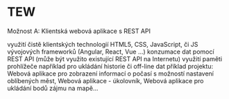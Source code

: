 # TEW
Možnost A:
Klientská webová aplikace s REST API

využití čistě klientských technologií HTML5, CSS, JavaScript, či JS vývojových frameworků (Angular, React, Vue ...)
konzumace dat pomocí REST API (může být využito existující REST API na Internetu)
využití paměti prohlížeče například pro ukládání historie či off-line dat
příklad projektu: Webová aplikace pro zobrazení informací o počasí s možností nastavení oblíbených měst, Webová aplikace - úkolovník, Webová aplikace pro ukládání bodů zájmu na mapě...
